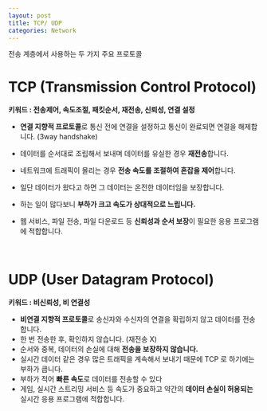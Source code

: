 ```yaml
---
layout: post
title: TCP/ UDP
categories: Network
---
```


전송 계층에서 사용하는 두 가지 주요 프로토콜

# TCP (Transmission Control Protocol)
**키워드 : 전송제어, 속도조절, 패킷순서, 재전송, 신뢰성, 연결 설정**
- **연결 지향적 프로토콜**로 통신 전에 연결을 설정하고 통신이 완료되면 연결을 해제합니다. (3way handshake)
- 데이터를 순서대로 조립해서 보내며 데이터를 유실한 경우 **재전송**합니다.
- 네트워크에 트래픽이 몰리는 경우 **전송 속도를 조절하여 혼잡을 제어**합니다.			
- 일단 데이터가 왔다고 하면 그 데이터는 온전한 데이터임을 보장합니다.
  
- 하는 일이 많다보니 **부하가 크고 속도가 상대적으로 느립니다.**
- 웹 서비스, 파일 전송, 파일 다운로드 등 **신뢰성과 순서 보장**이 필요한 응용 프로그램에 적합합니다.




<br>





# UDP (User Datagram Protocol)
**키워드 : 비신뢰성, 비 연결성**
- **비연결 지향적 프로토콜**로 송신자와 수신자의 연결을 확립하지 않고 데이터를 전송합니다.
- 한 번 전송한 후, 확인하지 않습니다. (재전송 X)
- 순서와 중복, 데이터의 손실에 대해 **전송을 보장하지 않습니다.**		
- 실시간 데이터 같은 경우 많은 트래픽을 계속해서 보내기 때문에 TCP 로 하기에는 부하가 큽니다.		  		
- 부하가 적어 **빠른 속도**로 데이터를 전송할 수 있다
- 게임, 실시간 스트리밍 서비스 등 속도가 중요하고 약간의 **데이터 손실이 허용되는** 실시간 응용 프로그램에 적합합니다.